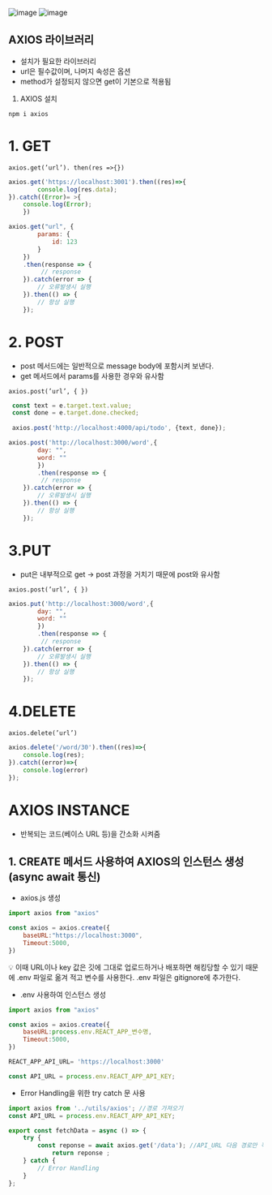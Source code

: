 ![image](https://github.com/user-attachments/assets/ab3fe992-fde9-4c31-8c0a-da1dc94b1596)
![image](https://github.com/user-attachments/assets/bf9ecf62-e8c1-4ac6-ba00-5491dbd07840)

## AXIOS 라이브러리
- 설치가 필요한 라이브러리
- url은 필수값이며, 나머지 속성은 옵션
- method가 설정되지 않으면 get이 기본으로 적용됨

1) AXIOS 설치

`npm i axios`



# 1. GET

`axios.get(’url’). then(res =>{})`

```jsx
axios.get('https://localhost:3001').then((res)=>{
		console.log(res.data);
}).catch((Error)= >{
	console.log(Error);
	})
```

```jsx
axios.get("url", {
        params: {
          	id: 123
        }
    })
    .then(response => {
         // response
    }).catch(error => {
        // 오류발생시 실행
    }).then(() => {
        // 항상 실행
    });
```

# 2. POST

- post 메서드에는 일반적으로 message body에 포함시켜 보낸다.
- get 메서드에서 params를 사용한 경우와 유사함

`axios.post(’url’, { })`

```jsx
 const text = e.target.text.value;
 const done = e.target.done.checked;
 
 axios.post('http://localhost:4000/api/todo', {text, done}); 
```

```jsx
axios.post('http://localhost:3000/word',{
		day: "",
		word: ""
		})
		.then(response => {
         // response  
    }).catch(error => {
        // 오류발생시 실행
    }).then(() => {
        // 항상 실행
    }); 
```

# 3.PUT

- put은 내부적으로 get → post 과정을 거치기 때문에 post와 유사함

`axios.post(’url’, { })`

```jsx
axios.put('http://localhost:3000/word',{
		day: "",
		word: ""
		})
		.then(response => {
         // response  
    }).catch(error => {
        // 오류발생시 실행
    }).then(() => {
        // 항상 실행
    }); 
```

# 4.DELETE

`axios.delete(’url’)`

```jsx
axios.delete('/word/30').then((res)=>{
	console.log(res);
}).catch((error)=>{
	console.log(error)
});
```

# AXIOS INSTANCE

- 반복되는 코드(베이스 URL 등)을 간소화 시켜줌

## 1. CREATE 메서드 사용하여 AXIOS의 인스턴스 생성(async await 통신)

- axios.js 생성

```jsx
import axios from "axios"

const axios = axios.create({
	baseURL:"https://localhost:3000",
	Timeout:5000, 
})
```

<aside>
💡 이때 URL이나 key 값은 깃에 그대로 업로드하거나 배포하면 해킹당할 수 있기 때문에 .env 파일로 옮겨 적고 변수를 사용한다.
.env 파일은 gitignore에 추가한다.

</aside>

- .env 사용하여 인스턴스 생성

```jsx
import axios from "axios"

const axios = axios.create({
	baseURL:process.env.REACT_APP_변수명,
	Timeout:5000, 
})
```

```jsx
REACT_APP_API_URL= 'https://localhost:3000'
```

```jsx
const API_URL = process.env.REACT_APP_API_KEY;
```

- Error Handling을 위한 try catch 문 사용

```jsx
import axios from '../utils/axios'; //경로 가져오기 
const API_URL = process.env.REACT_APP_API_KEY;

export const fetchData = async () => {
    try {
        const reponse = await axios.get('/data'); //API_URL 다음 경로만 작성
	    	return reponse ;
    } catch {
    	// Error Handling
    }
};
```
